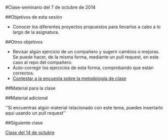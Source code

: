 #Clase-seminario del 7 de octubre de 2014

##Objetivos de esta sesión

* Conocer los diferentes proyectos propuestos para llevarlos a cabo a lo largo de la asignatura.


##Otros objetivos

* Revisar algún ejercicio de un compañero y sugerir cambios o mejoras. Se puede hacer, de la misma forma, mediante un pull request, en este caso al repo del compañero.
* Auto-corregir los ejercicios de esta forma, comprobando que están correctos.
* [Contestar a la encuesta sobre la metodología de clase](https://docs.google.com/forms/d/1IgOx4ANDaXN5Kt5Br-n6we7Y2XdRXNlRw2SmnC9Ou2w/viewform)

##Material para la clase

##Material adicional

''Si encuentras algún material relacionado con este tema, puedes insertarlo aquí usando un pull request''

##Siguiente clase

[Clase del 14 de octubre](6.md) 
